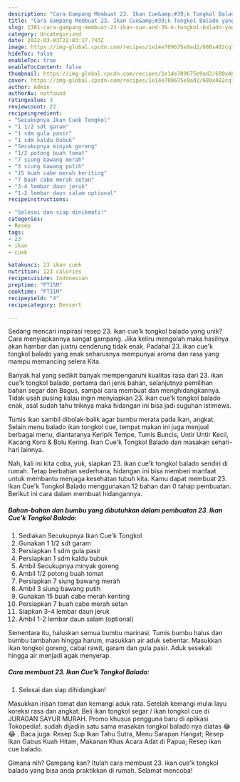 ```yaml
---
description: "Cara Gampang Membuat 23. Ikan Cue&amp;#39;k Tongkol Balado yang Bisa Manjain Lidah"
title: "Cara Gampang Membuat 23. Ikan Cue&amp;#39;k Tongkol Balado yang Bisa Manjain Lidah"
slug: 1301-cara-gampang-membuat-23-ikan-cue-and-39-k-tongkol-balado-yang-bisa-manjain-lidah
category: Uncategorized
date: 2022-03-03T22:03:17.743Z
image: https://img-global.cpcdn.com/recipes/1e14e709675e9ad2/680x482cq70/23-ikan-cuek-tongkol-balado-foto-resep-utama.jpg
hideToc: false
enableToc: true
enableTocContent: false
thumbnail: https://img-global.cpcdn.com/recipes/1e14e709675e9ad2/680x482cq70/23-ikan-cuek-tongkol-balado-foto-resep-utama.jpg
cover: https://img-global.cpcdn.com/recipes/1e14e709675e9ad2/680x482cq70/23-ikan-cuek-tongkol-balado-foto-resep-utama.jpg
author: Admin
authorAv: notfound
ratingvalue: 3
reviewcount: 22
recipeingredient:
- "Secukupnya Ikan Cuek Tongkol"
- "1 1/2 sdt garam"
- "1 sdm gula pasir"
- "1 sdm kaldu bubuk"
- "Secukupnya minyak goreng"
- "1/2 potong buah tomat"
- "7 siung bawang merah"
- "3 siung bawang putih"
- "15 buah cabe merah keriting"
- "7 buah cabe merah setan"
- "3-4 lembar daun jeruk"
- "1-2 lembar daun salam optional"
recipeinstructions:

- "Selesai dan siap dinikmati!"
categories:
- Resep
tags:
- 23
- ikan
- cuek

katakunci: 23 ikan cuek 
nutrition: 123 calories
recipecuisine: Indonesian
preptime: "PT15M"
cooktime: "PT31M"
recipeyield: "4"
recipecategory: Dessert

---
```





Sedang mencari inspirasi resep 23. ikan cue&#39;k tongkol balado yang unik? Cara menyiapkannya sangat gampang. Jika keliru mengolah maka hasilnya akan hambar dan justru cenderung tidak enak. Padahal 23. ikan cue&#39;k tongkol balado yang enak seharusnya mempunyai aroma dan rasa yang mampu memancing selera Kita.





Banyak hal yang sedikit banyak mempengaruhi kualitas rasa dari 23. ikan cue&#39;k tongkol balado, pertama dari jenis bahan, selanjutnya pemilihan bahan segar dan Bagus, sampai cara membuat dan menghidangkannya. Tidak usah pusing kalau ingin menyiapkan 23. ikan cue&#39;k tongkol balado enak,      asal sudah tahu triknya maka hidangan ini bisa jadi suguhan istimewa.














Tumis ikan sambil dibolak-balik agar bumbu merata pada ikan, angkat. Selain menu balado ikan tongkol cue, tempat makan ini juga menjual berbagai menu, diantaranya Keripik Tempe, Tumis Buncis, Untir Untir Kecil, Kacang Koro &amp; Bolu Kering. Ikan Cue&#39;k Tongkol Balado dan masakan sehari-hari lainnya.






Nah, kali ini kita coba, yuk, siapkan 23. ikan cue&#39;k tongkol balado sendiri di rumah. Tetap berbahan sederhana, hidangan ini bisa memberi manfaat untuk membantu menjaga kesehatan tubuh kita. Kamu dapat membuat 23. Ikan Cue&#39;k Tongkol Balado menggunakan 12 bahan dan 0 tahap pembuatan. Berikut ini cara dalam membuat hidangannya.

<!--inarticleads1-->

##### Bahan-bahan dan bumbu yang dibutuhkan dalam pembuatan 23. Ikan Cue&#39;k Tongkol Balado:

1. Sediakan Secukupnya Ikan Cue&#39;k Tongkol
1. Gunakan 1 1/2 sdt garam
1. Persiapkan 1 sdm gula pasir
1. Persiapkan 1 sdm kaldu bubuk
1. Ambil Secukupnya minyak goreng
1. Ambil 1/2 potong buah tomat
1. Persiapkan 7 siung bawang merah
1. Ambil 3 siung bawang putih
1. Gunakan 15 buah cabe merah keriting
1. Persiapkan 7 buah cabe merah setan
1. Siapkan 3-4 lembar daun jeruk
1. Ambil 1-2 lembar daun salam (optional)


Sementara itu, haluskan semua bumbu marinasi. Tumis bumbu halus dan bumbu tambahan hingga harum, masukkan air aduk sebentar. Masukkan ikan tongkol goreng, cabai rawit, garam dan gula pasir. Aduk sesekali hingga air menjadi agak menyerap. 

<!--inarticleads2-->

##### Cara membuat 23. Ikan Cue&#39;k Tongkol Balado:


1. Selesai dan siap dihidangkan!

Masukkan irisan tomat dan kemangi aduk rata. Setelah kemangi mulai layu koreksi rasa dan angkat. Beli ikan tongkol segar / ikan tongkol cue di JURAGAN SAYUR MURAH. Promo khusus pengguna baru di aplikasi Tokopedia!. sudah dijadiin satu sama masakan tongkol balado nya diatas 😂😂 . Baca juga: Resep Sup Ikan Tahu Sutra, Menu Sarapan Hangat; Resep Ikan Gabus Kuah Hitam, Makanan Khas Acara Adat di Papua; Resep ikan cue balado. 

Gimana nih? Gampang kan? Itulah cara membuat 23. ikan cue&#39;k tongkol balado yang bisa anda praktikkan di rumah. Selamat mencoba!

